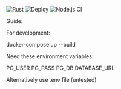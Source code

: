 
![Rust](https://github.com/Mutestock/amb/workflows/Rust/badge.svg)
![Deploy](https://github.com/Mutestock/amb/workflows/Deploy/badge.svg)
![Node.js CI](https://github.com/Mutestock/amb/workflows/Node.js%20CI/badge.svg)

Guide:

For development:

docker-compose up --build

Need these environment variables:

PG_USER
PG_PASS
PG_DB
DATABASE_URL

Alternatively use .env file (untested)